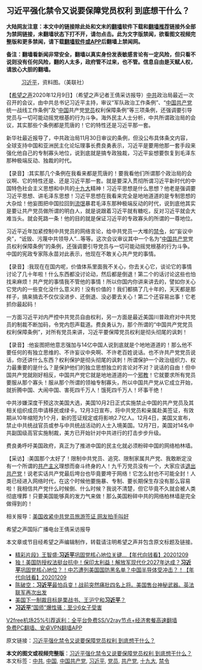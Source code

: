  <h2>习近平强化禁令又说要保障党员权利 到底想干什么？</h2> <p class="notice"><b>大陆网友注意：本文中的链接除此处和文末的<a href="https://github.com/bannedbook/fanqiang" >翻墙</a>软件下载和<a href="https://github.com/killgcd/justmysocks/blob/master/README.md">翻墙推荐</a>链接外全部为禁网链接，未翻墙状态下打不开，请勿点击。此为文字版禁闻，欲看图文视频完整版和更多禁闻，请下载<a href="https://github.com/bannedbook/fanqiang">翻墙软件或APP</a>后翻墙上禁闻网。</p><p>备注：翻墙看新闻非常安全，翻墙以真实身份发表敏感言论有一定风险，但只看不说则没有任何风险，翻的人太多，政府管不过来，也不管。信息自由是天赋人权，请放心大胆的翻墙。</b></p>  <div class="entry"> <figure><figcaption><a href="https://www.bannedbook.org/bnews/tag/%e4%b9%a0%e8%bf%91%e5%b9%b3/" class="st_tag internal_tag" rel="tag" title="标签 习近平 下的日志">习近平</a>，资料图。（美联社）</figcaption></figure> <p>【<span class='wp_keywordlink_affiliate'><a href="https://www.soundofhope.org" title="希望之声" target="_blank">希望之声</a></span>2020年12月9日】（希望之声记者王倩采访报导）<a href="https://www.bannedbook.org/bnews/tag/%e4%b8%ad%e5%85%b1/" class="st_tag internal_tag" rel="tag" title="标签 中共 下的日志">中共</a>政治局最近一次召开的会议，由中共总书记习近平主持，审议“军队政治工作条例”、“<span class='wp_keywordlink_affiliate'><a href="https://www.bannedbook.org/" title="中国" target="_blank">中国</a></span><a href="https://www.bannedbook.org/bnews/tag/%e5%85%b1%e4%ba%a7%e5%85%9a/" class="st_tag internal_tag" rel="tag" title="标签 共产党 下的日志">共产党</a>统一战线工作条例”及“<a href="https://www.bannedbook.org/bnews/tag/%E4%B8%AD%E5%9B%BD/" class="st_tag internal_tag" rel="tag" title="标签 中国 下的日志">中国</a>共产党<a href="https://www.bannedbook.org/bnews/tag/%E5%85%9A%E5%91%98/" class="st_tag internal_tag" rel="tag" title="标签 党员 下的日志">党员</a>权利保障条例”等三项条例，还强调要引导党员与一切可能动摇党根基的行为斗争。海外民主人士分析，中共所谓政治局的会议，其实那些个条例都是荒唐的！它的特性还是习近平那一套。</p> <p>新华社最近报导了，中共政治局11月30日审议的条例，但没公布具体条文内容，全球支持中国和亚洲民主化论坛理事长费良勇表示，习近平是要用他那一套手段来强化他自己的专制寡头地位，说到底就是搞专政独裁，习近平妄想要恢复到毛泽东那种极端反动、独裁的时代。</p> <p>【录音】:其实那几个条例在我看来都是荒唐的！要我看他们所谓那个政治局的会议啊、它的特性还是、还是习近平那一套。就是要深入贯彻所谓习近平新时代的中国特色社会主义思想和中共的<a href="https://www.bannedbook.org/bnews/tag/%e5%8d%81%e4%b9%9d%e5%a4%a7/" class="st_tag internal_tag" rel="tag" title="标签 十九大 下的日志">十九大</a>精神！习近平思想是什么思想？他老是强调要习近平思想、讲毛泽东思想！习近平思想在我看来完全是地地道道的是专制思想的大杂烩！他妄图把中国拉回到<span class='wp_keywordlink'><a href="https://www.bannedbook.org/forum11/topic282.html" title="禁片：评中国共产党的流氓本性" target="_blank">流氓</a></span>暴君毛泽东那种极端反动的时代，说到底他其实是要让共产党员做所谓的明白人，就是说跟着习近平就有糖吃，反对习近平就会大难当头。就会死路一条！他的目的就是保证习近平的专政寡头的所谓的一尊地位。</p>  <p>习近平近年加紧控制中共党员的网络言论，给中共党员一大堆的<a href="https://www.bannedbook.org/bnews/tag/%E7%A6%81%E4%BB%A4/" class="st_tag internal_tag" rel="tag" title="标签 禁令 下的日志">禁令</a>，如“妄议中央”，“诋毁、污蔑中共领导人”&#8230;等等。这次会议审议其中一个名为“<a href="https://www.bannedbook.org/bnews/tag/%e4%b8%ad%e5%9b%bd%e5%85%b1%e4%ba%a7%e5%85%9a/" class="st_tag internal_tag" rel="tag" title="标签 中国共产党 下的日志">中国共产党</a>党员权利保障条例”的条例，还强调要引导党员与一切可能动摇党根基的行为斗争。中国的宪政专家陈永苗对此表示，他现在不敢关心共产党的事情。</p> <p>【录音】:我现在在国内呢，价值体系里面我不关心，你去关心它，谈论它的事情讨论了几十年啦！什么东西都没讨论动，然后都是倒退！第二个的话讨论这些也怕找来麻烦！共产党的事情我不管他的事情！所以你国内你讲来讲去的，譬如你关心它党内的一些变化没什么意义的！没有价值的！我们都搞了几十年的，天天都是那样子，搞来搞去不仅仅没进步、还倒退、没必要去关心！第二个还容易出事！它老抓你最起码！</p> <p>一方面习近平对内严控中共党员自由权利，另一方面是最近美国川普政府对中共党员的制裁不断加码，令党内怨声载道。费良勇认为，那个所谓的“中国共产党党员权利保障条例”，对所有党员来讲，习近平要保障党员权利是彻头彻尾的讽刺！</p>  <p>【录音】:他妄图把他意志强加与14亿中国人说到底就是个地地道道的！那么他不要任何的有独立思维的、不许妄议中央啊、不许老百姓说话。也不许共产党党员说话，你还讲什么东西？权利保护是彻头彻尾的讽刺！所谓保护一个政治组织力、权力最重要的是什么？是保护他们的独立思想独立的言论对不对？说话的自由！但中国共产党就刚好相反，中国共产党它就是地地道道的一个<span class='wp_keywordlink'><a href="https://www.bannedbook.org/forum11/topic281.html" title="禁片：评中国共产党的邪教本质" target="_blank">邪教</a></span>！它就要求所有党员要服从那个寡头！服从那个所谓的领袖专制寡头，所以中国共产党从它成立开始，就折腾中国、大闹中国、害死四千万人！饿死四千万人！坏事干绝！</p> <p>中共涉嫌深度干预这次美国大选，美国10月2日正式实施禁止中国的共产党员及其相关组织成员申请移民或绿卡。12月3日宣布，将中共党员和亲属赴美签证，有效期从10年缩短为1个月，新的签证规定或将影响2.7亿人。12月4日，美国又宣布，禁止中共统战官员或参与中共统战活动的人士入境美国。12月7日，美国对14名中共副国级高官实施制裁，美方已开始针对中共进行的打击步步升级。</p> <p>费良勇呼吁美国政府，真正为了推进中国的民主化就必须粉碎中国的网络柏林墙。</p>  <p>【采访】:美国那个太好了！限制中共党员、追究、限制家属共产党、我敢断定没有一个所谓的<span class='wp_keywordlink'><a href="https://www.bannedbook.org/forum2/topic6177.html" title="《共产主义的终极目的》" target="_blank">共产主义</a></span>理想而奋斗终身的人！九千万党员没有一个，大家应该<span class='wp_keywordlink'><a href="http://tuidang.epochtimes.com/" title="退出共产党" rel="nofollow" target="_blank">退出共产党</a></span>！说老实话共产党最后垮台也毕竟要垮于网络！它怎么封也不可能全封！人类已经进入网络时代，在这个时候他要施暴、专制、要长期保生存没有那么容易啦！我相信共产党什么时候倒、什么时候？我说不清楚，但它毕竟不久就会被人类彻底埋葬！只要美国能够真的发力气来做！那么美国粉碎中共的网络柏林墙是完全做得到的！</p> <p>相关报导：<a href="https://www.soundofhope.org/post/451150">美国收紧中共党员旅游签证 网友拍手叫好</a></p> <p>希望之声国际广播电台王倩采访报导</p>  <p>本文章或节目经希望之声编辑制作，转载请注明希望之声并包含原文标题及链接。</p> <ul class='op-related-articles' title='相关阅读'> <li><a href='https://www.bannedbook.org/bnews/taiwannews/20201209/1444882.html' target='_blank'>精彩片段》王智盛:<b>习近平</b>巩固党核心地位关键...【年代向钱看】20201209</a></li> <li><a href='https://www.bannedbook.org/bnews/taiwannews/20201209/1444868.html' target='_blank'>独！美国防授权法挺台抗中！保印太利益！解放军现代化2027年达成？<b>习近平</b>巩固党核心地位？！中芯遭列美国国防黑名单？中国半导体受冲击？！【年代向钱看】20201209</a></li> <li><a href='https://www.bannedbook.org/bnews/cbnews/20201209/1444796.html' target='_blank'>陈破空：<b>习近平</b>最怕兵变！战前突然痛批四名上将。美国售台神秘武器。英法联军再次出发</a></li> <li><a href='https://www.bannedbook.org/bnews/comments/20201209/1444784.html' target='_blank'>美国下一制裁目标是栗战书、王沪宁和<b>习近平</b>？</a></li> <li><a href='https://www.bannedbook.org/bnews/cnnews/20201209/1444770.html' target='_blank'><b>习近平</b>“国师”爆性骚：至少6女子受害</a></li> </ul> <p class="texttj"> <a href="https://www.bannedbook.org/forum23/topic22702.html" target="_blank">V2free机场25%引荐返利：全平台免费SS/V2ray节点+经济套餐高速翻墙</a><br/> <a href="https://github.com/bannedbook/fanqiang/wiki/%E7%A6%81%E9%97%BB%E7%BD%91%E5%AE%89%E5%8D%93%E7%BF%BB%E5%A2%99%E6%96%B0%E9%97%BBAPP" target="_blank">免费PC翻墙、安卓VPN翻墙APP</a></p><p>原文链接：<a class="src_link"  href="https://www.soundofhope.org/post/451924" target="_blank">习近平强化禁令又说要保障党员权利 到底想干什么？</a></p><a name='sharetosocial'></a>       <div><b>本文的图文或视频完整版</b>：<a href='https://www.bannedbook.org/bnews/comments/20201209/1444890.html'>习近平强化禁令又说要保障党员权利 到底想干什么？</a></div>  </div><!--END ENTRY--> <div class="postfooter"> <div>本文标签：<a href="https://www.bannedbook.org/bnews/tag/%e4%b8%ad%e5%85%b1/" rel="tag">中共</a>, <a href="https://www.bannedbook.org/bnews/tag/%E4%B8%AD%E5%9B%BD/" rel="tag">中国</a>, <a href="https://www.bannedbook.org/bnews/tag/%e4%b8%ad%e5%9b%bd%e5%85%b1%e4%ba%a7%e5%85%9a/" rel="tag">中国共产党</a>, <a href="https://www.bannedbook.org/bnews/tag/%e4%b9%a0%e8%bf%91%e5%b9%b3/" rel="tag">习近平</a>, <a href="https://www.bannedbook.org/bnews/tag/%E5%85%9A%E5%91%98/" rel="tag">党员</a>, <a href="https://www.bannedbook.org/bnews/tag/%e5%85%b1%e4%ba%a7%e5%85%9a/" rel="tag">共产党</a>, <a href="https://www.bannedbook.org/bnews/tag/%e5%8d%81%e4%b9%9d%e5%a4%a7/" rel="tag">十九大</a>, <a href="https://www.bannedbook.org/bnews/tag/%E7%A6%81%E4%BB%A4/" rel="tag">禁令</a></div>  </div><!--END POSTFOOTER--> 